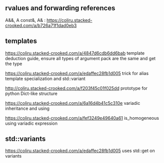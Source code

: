 
## rvalues and forwarding references

A&&, A const&, A& : https://coliru.stacked-crooked.com/a/b726a71f1dad0eb3


## templates

https://coliru.stacked-crooked.com/a/4847d6cdb6dd6bab template deduction guide, ensure all types of argument pack are the same and get the type

https://coliru.stacked-crooked.com/a/edaffec28fb1d005 trick for alias template specialization and std::variant

http://coliru.stacked-crooked.com/a/f203f45c01f025dd prototype for python Dict-like structure

https://coliru.stacked-crooked.com/a/6a16d4b41c5c310e variadic inheritance and using

https://coliru.stacked-crooked.com/a/fef3249e49640a61 is_homogeneous using variadic expression


## std::variants
https://coliru.stacked-crooked.com/a/edaffec28fb1d005 uses std::get on variants

